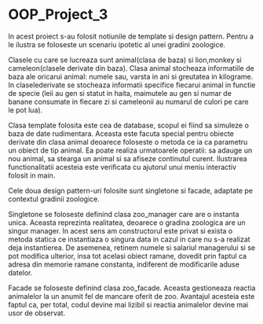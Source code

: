 # OOP_Project_3

In acest proiect s-au folosit notiunile de template si design pattern. Pentru a le ilustra se foloseste un scenariu ipotetic al unei gradini zoologice.

Clasele cu care se lucreaza sunt animal(clasa de baza) si lion,monkey si cameleon(clasele derivate din baza). Clasa animal stocheaza informatiile de baza ale oricarui
animal: numele sau, varsta in ani si greutatea in kilograme. In claselederivate se stocheaza informatii specifice fiecarui animal in functie de specie (leii au gen
si statut in haita, maimutele au gen si numar de banane consumate in fiecare zi si cameleonii au numarul de culori pe care le pot lua).

Clasa template folosita este cea de database, scopul ei fiind sa simuleze o baza de date rudimentara. Aceasta este facuta special pentru obiecte derivate din
clasa animal deoarece foloseste o metoda ce ia ca parametru un obiect de tip animal. Ea poate realiza urmatoarele operatii: sa adauge un nou animal,
sa stearga un animal si sa afiseze continutul curent. Ilustrarea functionalitatii acesteia este verificata cu ajutorul unui meniu interactiv folosit in main.

Cele doua design pattern-uri folosite sunt singletone si facade, adaptate pe contextul gradinii zoologice.

Singletone se foloseste definind clasa zoo_manager care are o instanta unica. Aceasta reprezinta realitatea, deoarece o gradina zoologica are un singur manager.
In acest sens am constructorul este privat si exista o metoda statica ce instantiaza o singura data in cazul in care nu s-a realizat deja instantierea.
De asemenea, retinem numele si salariul managerului si se pot modifica ulterior, insa tot acelasi obiect ramane, dovedit prin faptul ca adresa din memorie
ramane constanta, indiferent de modificarile aduse datelor.

Facade se foloseste definind clasa zoo_facade. Aceasta gestioneaza reactia animalelor la un anumit fel de mancare oferit de zoo. Avantajul acesteia este faptul ca, per
total, codul devine mai lizibil si reactia animalelor devine mai usor de observat.
